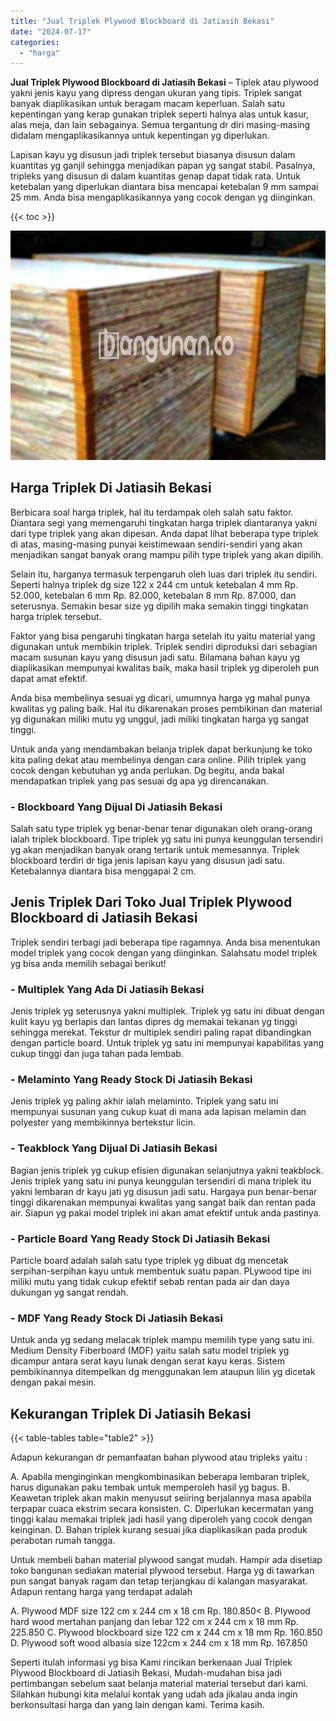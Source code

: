 ```yaml
---
title: "Jual Triplek Plywood Blockboard di Jatiasih Bekasi"
date: "2024-07-17"
categories: 
  - "harga"
---
```


**Jual Triplek Plywood Blockboard di Jatiasih Bekasi** – Tiplek atau plywood yakni jenis kayu yang dipress dengan ukuran yang tipis. Triplek sangat banyak diaplikasikan untuk beragam macam keperluan. Salah satu kepentingan yang kerap gunakan triplek seperti halnya alas untuk kasur, alas meja, dan lain sebagainya. Semua tergantung dr diri masing-masing didalam mengaplikasikannya untuk kepentingan yg diperlukan.

Lapisan kayu yg disusun jadi triplek tersebut biasanya disusun dalam kuantitas yg ganjil sehingga menjadikan papan yg sangat stabil. Pasalnya, tripleks yang disusun di dalam kuantitas genap dapat tidak rata. Untuk ketebalan yang diperlukan diantara bisa mencapai ketebalan 9 mm sampai 25 mm. Anda bisa mengaplikasikannya yang cocok dengan yg diinginkan.

{{< toc >}}

![Jual Triplek Plywood Blockboard di Jatiasih Bekasi](/images/jual-triplek-murah-23.png)

## Harga Triplek Di Jatiasih Bekasi

Berbicara soal harga triplek, hal itu terdampak oleh salah satu faktor. Diantara segi yang memengaruhi tingkatan harga triplek diantaranya yakni dari type triplek yang akan dipesan. Anda dapat lihat beberapa type triplek di atas, masing-masing punyai keistimewaan sendiri-sendiri yang akan menjadikan sangat banyak orang mampu pilih type triplek yang akan dipilih.

Selain itu, harganya termasuk terpengaruh oleh luas dari triplek itu sendiri. Seperti halnya triplek dg size 122 x 244 cm untuk ketebalan 4 mm Rp. 52.000, ketebalan 6 mm Rp. 82.000, ketebalan 8 mm Rp. 87.000, dan seterusnya. Semakin besar size yg dipilih maka semakin tinggi tingkatan harga triplek tersebut.

Faktor yang bisa pengaruhi tingkatan harga setelah itu yaitu material yang digunakan untuk membikin triplek. Triplek sendiri diproduksi dari sebagian macam susunan kayu yang disusun jadi satu. Bilamana bahan kayu yg diaplikasikan mempunyai kwalitas baik, maka hasil triplek yg diperoleh pun dapat amat efektif.

Anda bisa membelinya sesuai yg dicari, umumnya harga yg mahal punya kwalitas yg paling baik. Hal itu dikarenakan proses pembikinan dan material yg digunakan miliki mutu yg unggul, jadi miliki tingkatan harga yg sangat tinggi.

Untuk anda yang mendambakan belanja triplek dapat berkunjung ke toko kita paling dekat atau membelinya dengan cara online. Pilih triplek yang cocok dengan kebutuhan yg anda perlukan. Dg begitu, anda bakal mendapatkan triplek yang pas sesuai dg apa yg direncanakan.

### \- Blockboard Yang Dijual Di Jatiasih Bekasi

Salah satu type triplek yg benar-benar tenar digunakan oleh orang-orang ialah triplek blockboard. Tipe triplek yg satu ini punya keunggulan tersendiri yg akan menjadikan banyak orang tertarik untuk memesannya. Triplek blockboard terdiri dr tiga jenis lapisan kayu yang disusun jadi satu. Ketebalannya diantara bisa menggapai 2 cm.

## Jenis Triplek Dari Toko Jual Triplek Plywood Blockboard di Jatiasih Bekasi

Triplek sendiri terbagi jadi beberapa tipe ragamnya. Anda bisa menentukan model triplek yang cocok dengan yang diinginkan. Salahsatu model triplek yg bisa anda memilih sebagai berikut!

### \- Multiplek Yang Ada Di Jatiasih Bekasi

Jenis triplek yg seterusnya yakni multiplek. Triplek yg satu ini dibuat dengan kulit kayu yg berlapis dan lantas dipres dg memakai tekanan yg tinggi sehingga merekat. Tekstur dr multiplek sendiri paling rapat dibandingkan dengan particle board. Untuk triplek yg satu ini mempunyai kapabilitas yang cukup tinggi dan juga tahan pada lembab.

### \- Melaminto Yang Ready Stock Di Jatiasih Bekasi

Jenis triplek yg paling akhir ialah melaminto. Triplek yang satu ini mempunyai susunan yang cukup kuat di mana ada lapisan melamin dan polyester yang membikinnya bertekstur licin.

### \- Teakblock Yang Dijual Di Jatiasih Bekasi

Bagian jenis triplek yg cukup efisien digunakan selanjutnya yakni teakblock. Jenis triplek yang satu ini punya keunggulan tersendiri di mana triplek itu yakni lembaran dr kayu jati yg disusun jadi satu. Hargaya pun benar-benar tinggi dikarenakan mempunyai kwalitas yang sangat baik dan rentan pada air. Siapun yg pakai model triplek ini akan amat efektif untuk anda pastinya.

### \- Particle Board Yang Ready Stock Di Jatiasih Bekasi

Particle board adalah salah satu type triplek yg dibuat dg mencetak serpihan-serpihan kayu untuk membentuk suatu papan. PLywood tipe ini miliki mutu yang tidak cukup efektif sebab rentan pada air dan daya dukungan yg sangat rendah.

### \- MDF Yang Ready Stock Di Jatiasih Bekasi

Untuk anda yg sedang melacak triplek mampu memilih type yang satu ini. Medium Density Fiberboard (MDF) yaitu salah satu model triplek yg dicampur antara serat kayu lunak dengan serat kayu keras. Sistem pembikinannya ditempelkan dg menggunakan lem ataupun lilin yg dicetak dengan pakai mesin.

## Kekurangan Triplek Di Jatiasih Bekasi

{{< table-tables table="table2" >}}

Adapun kekurangan dr pemanfaatan bahan plywood atau tripleks yaitu :

A. Apabila menginginkan mengkombinasikan beberapa lembaran triplek, harus digunakan paku tembak untuk memperoleh hasil yg bagus. B. Keawetan triplek akan makin menyusut seiiring berjalannya masa apabila terpapar cuaca ekstrim secara konsisten. C. Diperlukan kecermatan yang tinggi kalau memakai triplek jadi hasil yang diperoleh yang cocok dengan keinginan. D. Bahan triplek kurang sesuai jika diaplikasikan pada produk perabotan rumah tangga.

Untuk membeli bahan material plywood sangat mudah. Hampir ada disetiap toko bangunan sediakan material plywood tersebut. Harga yg di tawarkan pun sangat banyak ragam dan tetap terjangkau di kalangan masyarakat. Adapun rentang harga yang terdapat adalah

A. Plywood MDF size 122 cm x 244 cm x 18 cm Rp. 180.850< B. Plywood hard wood mertahan panjang dan lebar 122 cm x 244 cm x 18 mm Rp. 225.850 C. Plywood blockboard size 122 cm x 244 cm x 18 mm Rp. 160.850 D. Plywood soft wood albasia size 122cm x 244 cm x 18 mm Rp. 167.850

Seperti itulah informasi yg bisa Kami rincikan berkenaan Jual Triplek Plywood Blockboard di Jatiasih Bekasi, Mudah-mudahan bisa jadi pertimbangan sebelum saat belanja material material tersebut dari kami. Silahkan hubungi kita melalui kontak yang udah ada jikalau anda ingin berkonsultasi harga dan yang lain dengan kami. Terima kasih.
